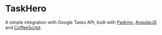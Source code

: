 TaskHero
========

A simple integration with Google Tasks API, built with [Padrino](http://www.padrinorb.com/), [AngularJS](http://angularjs.org/) and [CoffeeScript](http://coffeescript.org).
